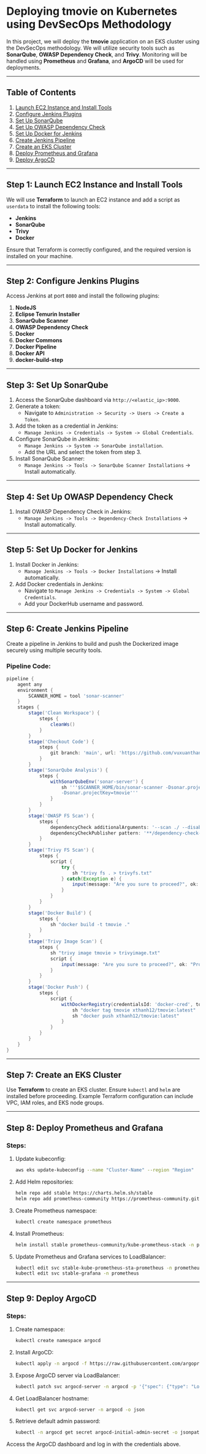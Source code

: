 # Deploying tmovie on Kubernetes using DevSecOps Methodology

In this project, we will deploy the **tmovie** application on an EKS cluster using the DevSecOps methodology. We will utilize security tools such as **SonarQube**, **OWASP Dependency Check**, and **Trivy**. Monitoring will be handled using **Prometheus** and **Grafana**, and **ArgoCD** will be used for deployments.

---

## Table of Contents
1. [Launch EC2 Instance and Install Tools](#step-1-launch-ec2-instance-and-install-tools)
2. [Configure Jenkins Plugins](#step-2-configure-jenkins-plugins)
3. [Set Up SonarQube](#step-3-set-up-sonarqube)
4. [Set Up OWASP Dependency Check](#step-4-set-up-owasp-dependency-check)
5. [Set Up Docker for Jenkins](#step-5-set-up-docker-for-jenkins)
6. [Create Jenkins Pipeline](#step-6-create-jenkins-pipeline)
7. [Create an EKS Cluster](#step-7-create-an-eks-cluster)
8. [Deploy Prometheus and Grafana](#step-8-deploy-prometheus-and-grafana)
9. [Deploy ArgoCD](#step-9-deploy-argocd)

---

## Step 1: Launch EC2 Instance and Install Tools

We will use **Terraform** to launch an EC2 instance and add a script as `userdata` to install the following tools:
- **Jenkins**
- **SonarQube**
- **Trivy**
- **Docker**

Ensure that Terraform is correctly configured, and the required version is installed on your machine.

---

## Step 2: Configure Jenkins Plugins

Access Jenkins at port `8080` and install the following plugins:

1. **NodeJS**
2. **Eclipse Temurin Installer**
3. **SonarQube Scanner**
4. **OWASP Dependency Check**
5. **Docker**
6. **Docker Commons**
7. **Docker Pipeline**
8. **Docker API**
9. **docker-build-step**

---

## Step 3: Set Up SonarQube

1. Access the SonarQube dashboard via `http://<elastic_ip>:9000`.
2. Generate a token:
   - Navigate to `Administration -> Security -> Users -> Create a Token`.
3. Add the token as a credential in Jenkins:
   - `Manage Jenkins -> Credentials -> System -> Global Credentials`.
4. Configure SonarQube in Jenkins:
   - `Manage Jenkins -> System -> SonarQube installation`.
   - Add the URL and select the token from step 3.
5. Install SonarQube Scanner:
   - `Manage Jenkins -> Tools -> SonarQube Scanner Installations` -> Install automatically.

---

## Step 4: Set Up OWASP Dependency Check

1. Install OWASP Dependency Check in Jenkins:
   - `Manage Jenkins -> Tools -> Dependency-Check Installations` -> Install automatically.

---

## Step 5: Set Up Docker for Jenkins

1. Install Docker in Jenkins:
   - `Manage Jenkins -> Tools -> Docker Installations` -> Install automatically.
2. Add Docker credentials in Jenkins:
   - Navigate to `Manage Jenkins -> Credentials -> System -> Global Credentials`.
   - Add your DockerHub username and password.

---

## Step 6: Create Jenkins Pipeline

Create a pipeline in Jenkins to build and push the Dockerized image securely using multiple security tools.

### Pipeline Code:
```groovy
pipeline {
    agent any
    environment {
        SCANNER_HOME = tool 'sonar-scanner'
    }
    stages {
        stage('Clean Workspace') {
            steps {
                cleanWs()
            }
        }
        stage('Checkout Code') {
            steps {
                git branch: 'main', url: 'https://github.com/vuxuanthanh1203/tmovie.git'
            }
        }
        stage('SonarQube Analysis') {
            steps {
                withSonarQubeEnv('sonar-server') {
                    sh '''$SCANNER_HOME/bin/sonar-scanner -Dsonar.projectName=tmovie \
                    -Dsonar.projectKey=tmovie'''
                }
            }
        }
        stage('OWASP FS Scan') {
            steps {
                dependencyCheck additionalArguments: '--scan ./ --disableYarnAudit --disableNodeAudit', odcInstallation: 'OWASP DP-Check'
                dependencyCheckPublisher pattern: '**/dependency-check-report.xml'
            }
        }
        stage('Trivy FS Scan') {
            steps {
                script {
                    try {
                        sh "trivy fs . > trivyfs.txt"
                    } catch(Exception e) {
                        input(message: "Are you sure to proceed?", ok: "Proceed")
                    }
                }
            }
        }
        stage('Docker Build') {
            steps {
                sh "docker build -t tmovie ."
            }
        }
        stage('Trivy Image Scan') {
            steps {
                sh "trivy image tmovie > trivyimage.txt"
                script {
                    input(message: "Are you sure to proceed?", ok: "Proceed")
                }
            }
        }
        stage('Docker Push') {
            steps {
                script {
                    withDockerRegistry(credentialsId: 'docker-cred', toolName: 'docker') {   
                        sh "docker tag tmovie xthanh12/tmovie:latest"
                        sh "docker push xthanh12/tmovie:latest"
                    }
                }
            }
        }
    }
}
```

---

## Step 7: Create an EKS Cluster

Use **Terraform** to create an EKS cluster. Ensure `kubectl` and `helm` are installed before proceeding. Example Terraform configuration can include VPC, IAM roles, and EKS node groups.

---

## Step 8: Deploy Prometheus and Grafana

### Steps:
1. Update kubeconfig:
   ```bash
   aws eks update-kubeconfig --name "Cluster-Name" --region "Region"
   ```
2. Add Helm repositories:
   ```bash
   helm repo add stable https://charts.helm.sh/stable
   helm repo add prometheus-community https://prometheus-community.github.io/helm-charts
   ```
3. Create Prometheus namespace:
   ```bash
   kubectl create namespace prometheus
   ```
4. Install Prometheus:
   ```bash
   helm install stable prometheus-community/kube-prometheus-stack -n prometheus
   ```
5. Update Prometheus and Grafana services to LoadBalancer:
   ```bash
   kubectl edit svc stable-kube-prometheus-sta-prometheus -n prometheus
   kubectl edit svc stable-grafana -n prometheus
   ```

---

## Step 9: Deploy ArgoCD

### Steps:
1. Create namespace:
   ```bash
   kubectl create namespace argocd
   ```
2. Install ArgoCD:
   ```bash
   kubectl apply -n argocd -f https://raw.githubusercontent.com/argoproj/argo-cd/v2.4.7/manifests/install.yaml
   ```
3. Expose ArgoCD server via LoadBalancer:
   ```bash
   kubectl patch svc argocd-server -n argocd -p '{"spec": {"type": "LoadBalancer"}}'
   ```
4. Get LoadBalancer hostname:
   ```bash
   kubectl get svc argocd-server -n argocd -o json
   ```
5. Retrieve default admin password:
   ```bash
   kubectl -n argocd get secret argocd-initial-admin-secret -o jsonpath="{.data.password}" | base64 -d
   ```

Access the ArgoCD dashboard and log in with the credentials above.
